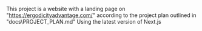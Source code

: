 This project is a website with a landing page on "https://ergodicityadvantage.com/" according to the project plan outlined in "docs\PROJECT_PLAN.md"
Using the latest version of Next.js
